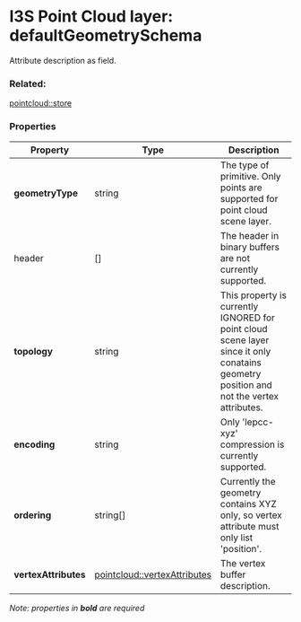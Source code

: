 # I3S Point Cloud layer: defaultGeometrySchema

Attribute description as field.

### Related:

[pointcloud::store](store.md)
### Properties

| Property | Type | Description |
| --- | --- | --- |
| **geometryType** | string | The type of primitive. Only points are supported for point cloud scene layer. |
| header | [] | The header in binary buffers are not currently supported. |
| **topology** | string | This property is currently IGNORED for point cloud scene layer since it only conatains geometry position and not the vertex attributes. |
| **encoding** | string | Only 'lepcc-xyz' compression is currently supported. |
| **ordering** | string[] | Currently the geometry contains XYZ only, so vertex attribute must only list 'position'. |
| **vertexAttributes** | [pointcloud::vertexAttributes](vertexAttributes.md) | The vertex buffer description. |

*Note: properties in **bold** are required*

